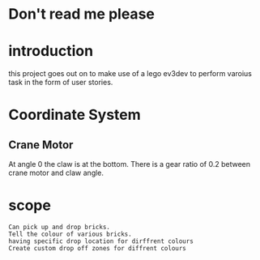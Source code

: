 # Don't read me please
# introduction
this project goes out on to make use of a lego ev3dev 
to perform varoius task in the form of user stories.




# Coordinate System
## Crane Motor
At angle 0 the claw is at the bottom.
There is a gear ratio of 0.2 between crane motor and claw angle.


# scope
    Can pick up and drop bricks.
    Tell the colour of various bricks.
    having specific drop location for dirffrent colours
    Create custom drop off zones for diffrent colours



